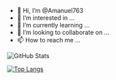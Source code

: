 - 👋 Hi, I’m @Amanuel763
- 👀 I’m interested in ...
- 🌱 I’m currently learning ...
- 💞️ I’m looking to collaborate on ...
- 📫 How to reach me ...

<!---
Amanuel763/Amanuel763 is a ✨ special ✨ repository because its `README.md` (this file) appears on your GitHub profile.
You can click the Preview link to take a look at your changes.
--->

![GitHub Stats](https://github-readme-stats.vercel.app/api?username=Amanuel763&theme=radical)

[![Top Langs](https://github-readme-stats.vercel.app/api/top-langs/?username=Amanuel763&layout=compact)](https://github.com/Amanuel763/github-readme-stats)

